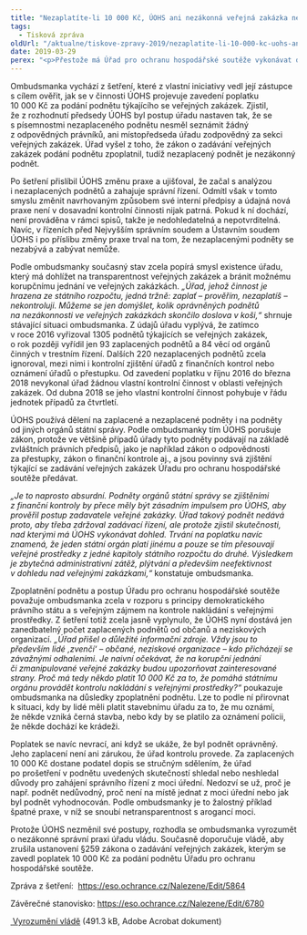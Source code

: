 ```yaml
---
title: "Nezaplatíte-li 10 000 Kč, ÚOHS ani nezákonná veřejná zakázka nezajímá. Ombudsmanka to chce změnit."
tags:
  - Tisková zpráva
oldUrl: "/aktualne/tiskove-zpravy-2019/nezaplatite-li-10-000-kc-uohs-ani-nezakonna-verejna-zakazka-nezajima-ombudsmanka-to-chce"
date: 2019-03-29
perex: "<p>Přestože má Úřad pro ochranu hospodářské soutěže vykonávat dohled nad zadáváním veřejných zakázek a prověřit je vždy, když z podnětu získá důvodné podezření, že mohlo dojít k porušení zákona, realita je jiná. Podle svých vnitřních předpisů a vyjádření pro soudy se ÚOHS nezabývá podněty, u nichž není zaplacen poplatek 10 000 Kč, bez ohledu na závažnost oznamovaných informací. Většinu podnětů od jiných orgánů veřejné správy navíc ÚOHS zpoplatňuje v rozporu se zákonem. Zavedení desetitisícového poplatku je iracionální, vedlo k naprosté netransparentnosti jednání úřadu, což vyvolává pochybnosti o snaze státu bránit korupčnímu jednání ve veřejných zakázkách. Ombudsmanka proto žádá vládu, aby zrušila zpoplatnění podnětu a zajistila efektivní dohled nad veřejnými zakázkami.</p>"
---
```


<!-- imported from the old website -->

<p>Ombudsmanka vychází z šetření, které z vlastní iniciativy vedl její zástupce s cílem ověřit, jak se v činnosti ÚOHS projevuje zavedení poplatku 10 000 Kč za podání podnětu týkajícího se veřejných zakázek. Zjistil, že z rozhodnutí předsedy ÚOHS byl postup úřadu nastaven tak, že se s písemnostmi nezaplaceného podnětu nesměl seznámit žádný z odpovědných právníků, ani místopředseda úřadu zodpovědný za sekci veřejných zakázek. Úřad vyšel z toho, že zákon o zadávání veřejných zakázek podání podnětu zpoplatnil, tudíž nezaplacený podnět je nezákonný podnět.</p><p>Po šetření přislíbil ÚOHS změnu praxe a ujišťoval, že začal s analýzou i nezaplacených podnětů a zahajuje správní řízení. Odmítl však v tomto smyslu změnit navrhovaným způsobem své interní předpisy a údajná nová praxe není v dosavadní kontrolní činnosti nijak patrná. Pokud k ní dochází, není prováděna v rámci spisů, takže je nedohledatelná a nepotvrditelná. Navíc, v řízeních před Nejvyšším správním soudem a Ústavním soudem ÚOHS i po příslibu změny praxe trval na tom, že nezaplacenými podněty se nezabývá a zabývat nemůže. </p><p>Podle ombudsmanky současný stav zcela popírá smysl existence úřadu, který má dohlížet na transparentnost veřejných zakázek a bránit možnému korupčnímu jednání ve veřejných zakázkách. <em>„Úřad, jehož činnost je hrazena ze státního rozpočtu, jedná tržně: zaplať – prověřím, nezaplatíš – nekontroluji. Můžeme se jen domýšlet, kolik oprávněných podnětů na nezákonnosti ve veřejných zakázkách skončilo doslova v koši,“</em> shrnuje stávající situaci ombudsmanka. Z údajů úřadu vyplývá, že zatímco v roce 2016 vyřizoval 1305 podnětů týkajících se veřejných zakázek, o rok později vyřídil jen 93 zaplacených podnětů a 84 věcí od orgánů činných v trestním řízení. Dalších 220 nezaplacených podnětů zcela ignoroval, mezi nimi i kontrolní zjištění úřadů z finančních kontrol nebo oznámení úřadů o přestupku. Od zavedení poplatku v říjnu 2016 do března 2018 nevykonal úřad žádnou vlastní kontrolní činnost v oblasti veřejných zakázek. Od dubna 2018 se jeho vlastní kontrolní činnost pohybuje v řádu jednotek případů za čtvrtletí.</p><p>ÚOHS používá dělení na zaplacené a nezaplacené podněty i na podněty od jiných orgánů státní správy. Podle ombudsmanky tím ÚOHS porušuje zákon, protože ve většině případů úřady tyto podněty podávají na základě zvláštních právních předpisů, jako je například zákon o odpovědnosti za přestupky, zákon o finanční kontrole aj., a jsou povinny svá zjištění týkající se zadávání veřejných zakázek Úřadu pro ochranu hospodářské soutěže předávat. </p><p><em>„Je to naprosto absurdní. Podněty orgánů státní správy se zjištěními z finanční kontroly by přece měly být zásadním impulsem pro ÚOHS, aby prověřil postup zadavatele veřejné zakázky. Úřad takový podnět nedává proto, aby třeba zdržoval zadávací řízení, ale protože zjistil skutečnosti, nad kterými má ÚOHS vykonávat dohled. Trvání na poplatku navíc znamená, že jeden státní orgán platí jinému a pouze se tím přesouvají veřejné prostředky z jedné kapitoly státního rozpočtu do druhé. Výsledkem je zbytečná administrativní zátěž, plýtvání a především neefektivnost v dohledu nad veřejnými zakázkami,“</em> konstatuje ombudsmanka.</p><p>Zpoplatnění podnětu a postup Úřadu pro ochranu hospodářské soutěže považuje ombudsmanka zcela v rozporu s principy demokratického právního státu a s veřejným zájmem na kontrole nakládání s veřejnými prostředky. Z šetření totiž zcela jasně vyplynulo, že ÚOHS nyní dostává jen zanedbatelný počet zaplacených podnětů od občanů a neziskových organizací. <em>„Úřad přišel o důležité informační zdroje. Vždy jsou to především lidé ‚zvenčí‘ – občané, neziskové organizace – kdo přicházejí se závažnými odhaleními. Je naivní očekávat, že na korupční jednání či zmanipulované veřejné zakázky budou upozorňovat zainteresované strany. Proč má tedy někdo platit 10 000 Kč za to, že pomáhá státnímu orgánu provádět kontrolu nakládání s veřejnými prostředky?“</em> poukazuje ombudsmanka na důsledky zpoplatnění podnětu. Lze to podle ní přirovnat k situaci, kdy by lidé měli platit stavebnímu úřadu za to, že mu oznámí, že někde vzniká černá stavba, nebo kdy by se platilo za oznámení policii, že někde dochází ke krádeži.</p><p>Poplatek se navíc nevrací, ani když se ukáže, že byl podnět oprávněný. Jeho zaplacení není ani zárukou, že úřad kontrolu provede. Za zaplacených 10 000 Kč dostane podatel dopis se stručným sdělením, že úřad po prošetření v podnětu uvedených skutečností shledal nebo neshledal důvody pro zahájení správního řízení z moci úřední. Nedozví se už, proč je např. podnět nedůvodný, proč není na místě jednat z moci úřední nebo jak byl podnět vyhodnocován. Podle ombudsmanky je to žalostný příklad špatné praxe, v níž se snoubí netransparentnost s arogancí moci.</p><p>Protože ÚOHS nezměnil své postupy, rozhodla se ombudsmanka vyrozumět o nezákonné správní praxi úřadu vládu. Současně doporučuje vládě, aby zrušila ustanovení §259 zákona o zadávání veřejných zakázek, kterým se zavedl poplatek 10 000 Kč za podání podnětu Úřadu pro ochranu hospodářské soutěže.</p><p>Zpráva z šetření:  <a href="https://eso.ochrance.cz/Nalezene/Edit/5864" target="_blank">https://eso.ochrance.cz/Nalezene/Edit/5864</a></p><p>Závěrečné stanovisko: <a href="https://eso.ochrance.cz/Nalezene/Edit/6780" target="_blank">https://eso.ochrance.cz/Nalezene/Edit/6780</a></p><p><a title="Otevření do nového okna" href="https://www.ochrance.cz/fileadmin/user_upload/Zvlastni_opravneni/Vlada/UOHS-Vlada.pdf" target="_blank"><img alt="" src="https://www.ochrance.cz/typo3/ext/od_linkdesc/icons/pdf.gif" class="od_linkdesc_icon" /> Vyrozumění vládě</a> (491.3 kB, Adobe Acrobat dokument)</p><p> </p>
